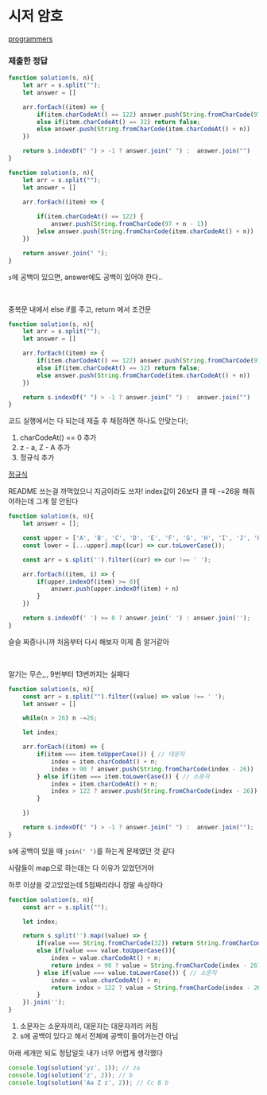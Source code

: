 # 시저 암호

[programmers](https://programmers.co.kr/learn/courses/30/lessons/12926)

### 제출한 정답
```js
function solution(s, n){
    let arr = s.split("");
    let answer = []

    arr.forEach((item) => {
        if(item.charCodeAt() == 122) answer.push(String.fromCharCode(97 + n - 1))
        else if(item.charCodeAt() == 32) return false;
        else answer.push(String.fromCharCode(item.charCodeAt() + n))
    })

    return s.indexOf(" ") > -1 ? answer.join(" ") :  answer.join("")
}
```

```js
function solution(s, n){
    let arr = s.split("");
    let answer = []

    arr.forEach((item) => {
        
        if(item.charCodeAt() == 122) {
            answer.push(String.fromCharCode(97 + n - 1))
        }else answer.push(String.fromCharCode(item.charCodeAt() + n))
    })

    return answer.join(" ");
}
```
`s`에 공백이 있으면, answer에도 공백이 있어야 한다..

<br>

중복문 내에서 else if를 주고, return 에서 조건문
```js
function solution(s, n){
    let arr = s.split("");
    let answer = []

    arr.forEach((item) => {
        if(item.charCodeAt() == 122) answer.push(String.fromCharCode(97 + n - 1))
        else if(item.charCodeAt() == 32) return false;
        else answer.push(String.fromCharCode(item.charCodeAt() + n))
    })

    return s.indexOf(" ") > -1 ? answer.join(" ") :  answer.join("")
}
```

코드 실행에서는 다 되는데 제출 후 채점하면 하나도 안맞는다!;

1. charCodeAt() == 0 추가
2. z - a, Z - A 추가
3. 정규식 추가

[정규식](http://toyo.dothome.co.kr/?p=153)


README 쓰는걸 까먹었으니 지금이라도 쓰자!
index값이 26보다 클 때 -=26을 해줘야하는데 그게 잘 안된다
```js
function solution(s, n){
    let answer = [];

    const upper = ['A', 'B', 'C', 'D', 'E', 'F', 'G', 'H', 'I', 'J', 'K', 'L', 'M', 'N', 'O', 'P', 'Q', 'R', 'S', 'T', 'U', 'V', 'W', 'X', 'Y', 'Z'];
    const lower = [...upper].map((cur) => cur.toLowerCase());

    const arr = s.split('').filter((cur) => cur !== ' ');

    arr.forEach((item, i) => {
        if(upper.indexOf(item) >= 0){
            answer.push(upper.indexOf(item) + n)
        }
    })

    return s.indexOf(' ') >= 0 ? answer.join(' ') : answer.join('');
}
```

슬슬 짜증나니까 처음부터 다시 해보자 이제 좀 알거같아

<br>

알기는 무슨,,, 9번부터 13번까지는 실패다
```js
function solution(s, n){
    const arr = s.split("").filter((value) => value !== ' ');
    let answer = []

    while(n > 26) n -=26;

    let index;

    arr.forEach((item) => {
        if(item === item.toUpperCase()) { // 대문자
            index = item.charCodeAt() + n;
            index > 90 ? answer.push(String.fromCharCode(index - 26)) :  answer.push(String.fromCharCode(index));
        } else if(item === item.toLowerCase()) { // 소문자 
            index = item.charCodeAt() + n;
            index > 122 ? answer.push(String.fromCharCode(index - 26)) :  answer.push(String.fromCharCode(index));
        }

    })

    return s.indexOf(" ") > -1 ? answer.join(" ") :  answer.join("");
}
```

s에 공백이 있을 때 `join(' ')`를 하는게 문제였던 것 같다

사람들이 map으로 하는데는 다 이유가 있었던거야

하루 이상을 갖고있었는데 5점짜리라니 정말 속상하다
```js
function solution(s, n){
    const arr = s.split("");

    let index;

    return s.split('').map((value) => {
        if(value === String.fromCharCode(32)) return String.fromCharCode(32)
        else if(value === value.toUpperCase()){
            index = value.charCodeAt() + n;
            return index > 90 ? value = String.fromCharCode(index - 26) :  value = String.fromCharCode(index);
        } else if(value === value.toLowerCase()) { // 소문자 
            index = value.charCodeAt() + n;
            return index > 122 ? value = String.fromCharCode(index - 26) :  value = String.fromCharCode(index);
        }
    }).join('');
}
```

1. 소문자는 소문자끼리, 대문자는 대문자끼리 커짐
2. s에 공백이 있다고 해서 전체에 공백이 들어가는건 아님

아래 세개만 되도 정답일듯 내가 너무 어렵게 생각했다

```js
console.log(solution('yz', 1)); // za
console.log(solution('z', 2)); // b
console.log(solution('Aa Z z', 2)); // Cc B b
```